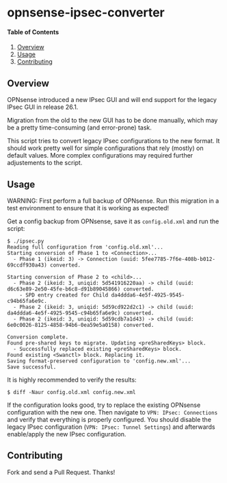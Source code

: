 # opnsense-ipsec-converter

#### Table of Contents

1. [Overview](#overview)
1. [Usage](#usage)
1. [Contributing](#contributing)

## Overview

OPNsense introduced a new IPsec GUI and will end support for the legacy IPsec GUI in release 26.1.

Migration from the old to the new GUI has to be done manually, which may be a pretty time-consuming (and error-prone) task.

This script tries to convert legacy IPsec configurations to the new format. It should work pretty well for simple configurations that rely (mostly) on default values. More complex configurations may required further adjustements to the script.

## Usage

WARNING: First perform a full backup of OPNsense. Run this migration in a test environment to ensure that it is working as expected!

Get a config backup from OPNsense, save it as `config.old.xml` and run the script:

```shell
$ ./ipsec.py
Reading full configuration from 'config.old.xml'...
Starting conversion of Phase 1 to <Connection>...
  - Phase 1 (ikeid: 3) -> Connection (uuid: 5fee7785-7f6e-408b-b012-69ccdf930a43) converted.

Starting conversion of Phase 2 to <child>...
  - Phase 2 (ikeid: 3, uniqid: 5d541916220aa) -> child (uuid: d6c63e89-2e50-45fe-b6c8-d91b89045866) converted.
    - SPD entry created for Child da4ddda6-4e5f-4925-9545-c94b65fa6e9c.
  - Phase 2 (ikeid: 3, uniqid: 5d59cd922d2c1) -> child (uuid: da4ddda6-4e5f-4925-9545-c94b65fa6e9c) converted.
  - Phase 2 (ikeid: 3, uniqid: 5d59cdb7a1d43) -> child (uuid: 6e0c0026-8125-4858-94b6-0ea59e5a0158) converted.

Conversion complete.
Found pre-shared keys to migrate. Updating <preSharedKeys> block.
  - Successfully replaced existing <preSharedKeys> block.
Found existing <Swanctl> block. Replacing it.
Saving format-preserved configuration to 'config.new.xml'...
Save successful.
```

It is highly recommended to verify the results:

```shell
$ diff -Naur config.old.xml config.new.xml
```

If the configuration looks good, try to replace the existing OPNsense configuration with the new one. Then navigate to `VPN: IPsec: Connections` and verify that everything is properly configured. You should disable the legacy IPsec configuration (`VPN: IPsec: Tunnel Settings`) and afterwards enable/apply the new IPsec configuration.

## Contributing

Fork and send a Pull Request. Thanks!
